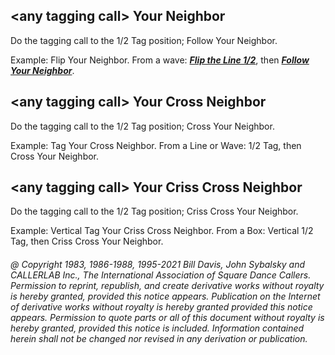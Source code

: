 
## \<any tagging call> Your Neighbor

Do the tagging call to the 1/2 Tag position; Follow Your Neighbor.

Example: Flip Your Neighbor. From a wave:
***[Flip the Line 1/2](../c1/flip_the_line.md)***,
then ***[Follow Your Neighbor](../plus/follow_your_neighbor.md)***.

## \<any tagging call> Your Cross Neighbor

Do the tagging call to the 1/2 Tag position; Cross Your Neighbor.

Example: Tag Your Cross Neighbor.
From a Line or Wave: 1/2 Tag, then Cross Your Neighbor.

## \<any tagging call> Your Criss Cross Neighbor

Do the tagging call to the 1/2 Tag position; Criss Cross Your Neighbor.

Example: Vertical Tag Your Criss Cross Neighbor.
From a Box: Vertical 1/2 Tag, then
Criss Cross Your Neighbor.

###### @ Copyright 1983, 1986-1988, 1995-2021 Bill Davis, John Sybalsky and CALLERLAB Inc., The International Association of Square Dance Callers. Permission to reprint, republish, and create derivative works without royalty is hereby granted, provided this notice appears. Publication on the Internet of derivative works without royalty is hereby granted provided this notice appears. Permission to quote parts or all of this document without royalty is hereby granted, provided this notice is included. Information contained herein shall not be changed nor revised in any derivation or publication.
